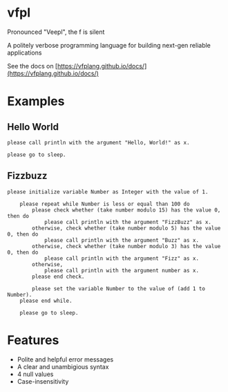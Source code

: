# vfpl

Pronounced "Veepl", the f is silent  

A politely verbose programming language for building next-gen reliable applications

See the docs on [https://vfplang.github.io/docs/](https://vfplang.github.io/docs/)

# Examples

## Hello World

```
please call println with the argument "Hello, World!" as x.

please go to sleep.
```

## Fizzbuzz

```
please initialize variable Number as Integer with the value of 1.
    
    please repeat while Number is less or equal than 100 do
        please check whether (take number modulo 15) has the value 0, then do
            please call println with the argument "FizzBuzz" as x.
        otherwise, check whether (take number modulo 5) has the value 0, then do
            please call println with the argument "Buzz" as x.
        otherwise, check whether (take number modulo 3) has the value 0, then do
            please call println with the argument "Fizz" as x.
        otherwise,
            please call println with the argument number as x.
        please end check.
    
        please set the variable Number to the value of (add 1 to Number).
    please end while.
    
    please go to sleep.
```

# Features

* Polite and helpful error messages
* A clear and unambigious syntax
* 4 null values
* Case-insensitivity
